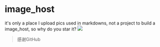 # image_host
it's only a place I upload pics used in markdowns, not a project to build a image_host, so why do you star it?
![](https://img.shields.io/github/repo-size/Lambert-Rao/image_host?label=%E5%9B%BE%E5%BA%8A%E5%B7%B2%E4%BD%BF%E7%94%A8)
> 感谢GitHub
